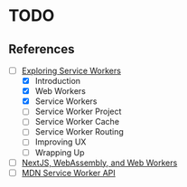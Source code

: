 # TODO

## References

- [ ] [Exploring Service Workers](https://frontendmasters.com/courses/service-workers)
  - [x] Introduction
  - [x] Web Workers
  - [x] Service Workers
  - [ ] Service Worker Project
  - [ ] Service Worker Cache
  - [ ] Service Worker Routing
  - [ ] Improving UX
  - [ ] Wrapping Up
- [ ] [NextJS, WebAssembly, and Web Workers](https://medium.com/lagierandlagier/nextjs-webassembly-and-web-workers-a5f7c19d4fd0)
- [ ] [MDN Service Worker API](https://developer.mozilla.org/en-US/docs/Web/API/Service_Worker_API)